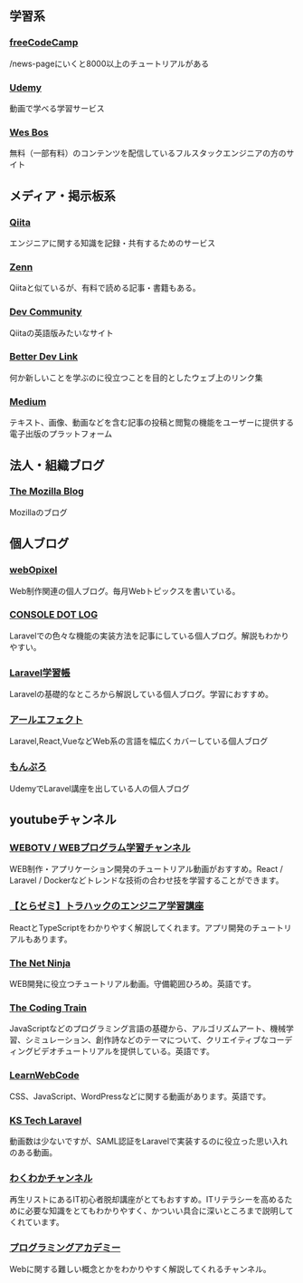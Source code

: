 ## 学習系

### [freeCodeCamp](https://www.freecodecamp.org/)
/news-pageにいくと8000以上のチュートリアルがある

### [Udemy](https://www.udemy.com/)
動画で学べる学習サービス

### [Wes Bos](https://wesbos.com/)
無料（一部有料）のコンテンツを配信しているフルスタックエンジニアの方のサイト

## メディア・掲示板系
### [Qiita](https://qiita.com/)
エンジニアに関する知識を記録・共有するためのサービス

### [Zenn](https://zenn.dev/)
Qiitaと似ているが、有料で読める記事・書籍もある。

### [Dev Community](https://dev.to/)
Qiitaの英語版みたいなサイト　　

### [Better Dev Link](https://betterdev.link/)
何か新しいことを学ぶのに役立つことを目的としたウェブ上のリンク集

### [Medium](https://medium.com/)
テキスト、画像、動画などを含む記事の投稿と閲覧の機能をユーザーに提供する電子出版のプラットフォーム

## 法人・組織ブログ
### [The Mozilla Blog](https://blog.mozilla.org/en/)
Mozillaのブログ

## 個人ブログ
### [webOpixel](https://www.webopixel.net/)
Web制作関連の個人ブログ。毎月Webトピックスを書いている。

### [CONSOLE DOT LOG](https://blog.capilano-fw.com/)
Laravelでの色々な機能の実装方法を記事にしている個人ブログ。解説もわかりやすい。

### [Laravel学習帳](https://laraweb.net/)
Laravelの基礎的なところから解説している個人ブログ。学習におすすめ。

### [アールエフェクト](https://reffect.co.jp/)
Laravel,React,VueなどWeb系の言語を幅広くカバーしている個人ブログ

### [もんぷろ](https://coinbaby8.com/)
UdemyでLaravel講座を出している人の個人ブログ

## youtubeチャンネル
### [WEBOTV / WEBプログラム学習チャンネル](https://www.youtube.com/channel/UCcDY8GkKPSOK_6frk9zZuHA)
WEB制作・アプリケーション開発のチュートリアル動画がおすすめ。React / Laravel / Dockerなどトレンドな技術の合わせ技を学習することができます。

### [【とらゼミ】トラハックのエンジニア学習講座](https://www.youtube.com/user/1492tiger)
ReactとTypeScriptをわかりやすく解説してくれます。アプリ開発のチュートリアルもあります。

### [The Net Ninja](https://www.youtube.com/c/TheNetNinja/featured)
WEB開発に役立つチュートリアル動画。守備範囲ひろめ。英語です。

### [The Coding Train](https://www.youtube.com/c/TheCodingTrain/about)
JavaScriptなどのプログラミング言語の基礎から、アルゴリズムアート、機械学習、シミュレーション、創作詩などのテーマについて、クリエイティブなコーディングビデオチュートリアルを提供している。英語です。

### [LearnWebCode](https://www.youtube.com/user/LearnWebCode/about)
CSS、JavaScript、WordPressなどに関する動画があります。英語です。

### [KS Tech Laravel](https://www.youtube.com/channel/UCvy80urz00wgGAuscyzhg9A)
動画数は少ないですが、SAML認証をLaravelで実装するのに役立った思い入れのある動画。

### [わくわかチャンネル](https://www.youtube.com/channel/UCiZjNcl9OYvSUGKl9MX4eIA)
再生リストにあるIT初心者脱却講座がとてもおすすめ。ITリテラシーを高めるために必要な知識をとてもわかりやすく、かついい具合に深いところまで説明してくれています。

### [プログラミングアカデミー](https://www.youtube.com/c/TheNetNinja/featured)
Webに関する難しい概念とかをわかりやすく解説してくれるチャンネル。

